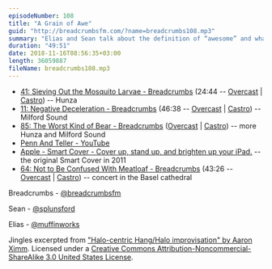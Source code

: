 ```yaml
---
episodeNumber: 108
title: "A Grain of Awe"
guid: "http://breadcrumbsfm.com/?name=breadcrumbs108.mp3"
summary: "Elias and Sean talk about the definition of “awesome” and what makes something awe-inspiring."
duration: "49:51"
date: 2018-11-16T08:56:35+03:00
length: 36059887
fileName: breadcrumbs108.mp3
---
```


- [41: Sieving Out the Mosquito Larvae - Breadcrumbs](https://breadcrumbs.fm/41/) (24:44 -- [Overcast](https://overcast.fm/+LlyoxcaI4/24:44) | [Castro](https://castro.fm/episode/6GyiUy#24:44)) -- Hunza
- [11: Negative Deceleration - Breadcrumbs](https://breadcrumbs.fm/11/) (46:38 -- [Overcast](https://overcast.fm/+Llyp1aIF0/46:38) | [Castro](https://castro.fm/episode/sS6U5o#46:38)) -- Milford Sound
- [85: The Worst Kind of Bear - Breadcrumbs](https://breadcrumbs.fm/85/) ([Overcast](https://overcast.fm/+LlypaRoOU) | [Castro](https://castro.fm/episode/2smrNf)) -- more Hunza and Milford Sound
- [Penn And Teller - YouTube](https://youtu.be/bO3lO8Unav8)
- [Apple - Smart Cover - Cover up, stand up, and brighten up your iPad.](https://web.archive.org/web/20110328161003/http://www.apple.com/ipad/smart-cover/) -- the original Smart Cover in 2011
- [64: Not to Be Confused With Meatloaf - Breadcrumbs](https://breadcrumbs.fm/64/) (43:26 -- [Overcast](https://overcast.fm/+Llyq_4ERg/43:26) | [Castro](https://castro.fm/episode/eJuaNV#43:26)) -- concert in the Basel cathedral

Breadcrumbs - [@breadcrumbsfm](https://twitter.com/breadcrumbsfm)

Sean - [@splunsford](https://twitter.com/splunsford)

Elias - [@muffinworks](https://twitter.com/muffinworks)

Jingles excerpted from ["Halo-centric Hang/Halo improvisation" by Aaron Ximm](http://freemusicarchive.org/music/aaron_ximm/handpans_and_the_hang/). Licensed under a [Creative Commons Attribution-Noncommercial-ShareAlike 3.0 United States License](http://creativecommons.org/licenses/by-nc-sa/3.0/us/).